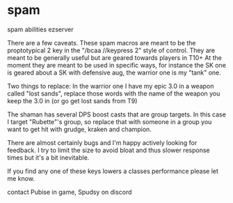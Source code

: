 # spam
spam abilities ezserver

There are a few caveats. These spam macros are meant to be the proptotypical 2 key in the "/bcaa //keypress 2" style of control.
They are meant to be generally useful but are geared towards players in T10+
At the moment they are meant to be used in specific ways, for instance the SK one is geared about a SK with defensive aug, the warrior one is my "tank" one.

Two things to replace: In the warrior one I have my epic 3.0 in a weapon called "lost sands", replace those words with the name of the weapon 
you keep the 3.0 in (or go get lost sands from T9)

The shaman has several DPS boost casts that are group targets. In this case I target "Rubette"'s group, so replace that with someone in a group you want to get hit
with grudge, kraken and champion.

There are almost certainly bugs and I'm happy actively looking for feedback. I try to limit the size to avoid bloat and thus slower response times but it's a bit inevitable.

If you find any one of these keys lowers a classes performance please let me know.

contact Pubise in game, Spudsy on discord
